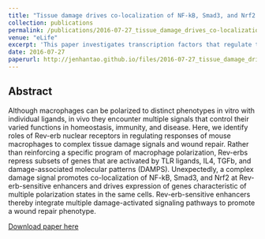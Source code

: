 ```yaml
---
title: "Tissue damage drives co-localization of NF-kB, Smad3, and Nrf2 to direct Rev-erb sensitive wound repair in mouse macrophages"
collection: publications
permalink: /publications/2016-07-27_tissue_damage_drives_co-localization_of_nfkb_smad3_and_nrf2_to_direct_rev-erb_sensitive_wound_repair_in_mouse_macrophages
venue: "eLife"
excerpt: 'This paper investigates transcription factors that regulate the wound-healing response using genomics techniques'
date: 2016-07-27
paperurl: http://jenhantao.github.io/files/2016-07-27_tissue_damage_drives_co-localization_of_nfkb_smad3_and_nrf2_to_direct_rev-erb_sensitive_wound_repair_in_mouse_macrophages.pdf
---
```


## Abstract
Although macrophages can be polarized to distinct phenotypes in vitro with individual ligands, in vivo they encounter multiple signals that control their varied functions in homeostasis, immunity, and disease. Here, we identify roles of Rev-erb nuclear receptors in regulating responses of mouse macrophages to complex tissue damage signals and wound repair. Rather than reinforcing a specific program of macrophage polarization, Rev-erbs repress subsets of genes that are activated by TLR ligands, IL4, TGFb, and damage-associated molecular patterns (DAMPS). Unexpectedly, a complex damage signal promotes co-localization of NF-kB, Smad3, and Nrf2 at Rev-erb-sensitive enhancers and drives expression of genes characteristic of multiple polarization states in the same cells. Rev-erb-sensitive enhancers thereby integrate multiple damage-activated signaling pathways to promote a wound repair phenotype.

[Download paper here](http://jenhantao.github.io/files/2016-07-27_tissue_damage_drives_co-localization_of_nfkb_smad3_and_nrf2_to_direct_rev-erb_sensitive_wound_repair_in_mouse_macrophages.pdf)
